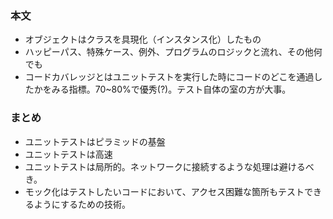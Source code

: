 ### 本文
* オブジェクトはクラスを具現化（インスタンス化）したもの
* ハッピーパス、特殊ケース、例外、プログラムのロジックと流れ、その他何でも
* コードカバレッジとはユニットテストを実行した時にコードのどこを通過したかをみる指標。70~80%で優秀(?)。テスト自体の室の方が大事。


### まとめ
* ユニットテストはピラミッドの基盤
* ユニットテストは高速
* ユニットテストは局所的。ネットワークに接続するような処理は避けるべき。
* モック化はテストしたいコードにおいて、アクセス困難な箇所もテストできるようにするための技術。
